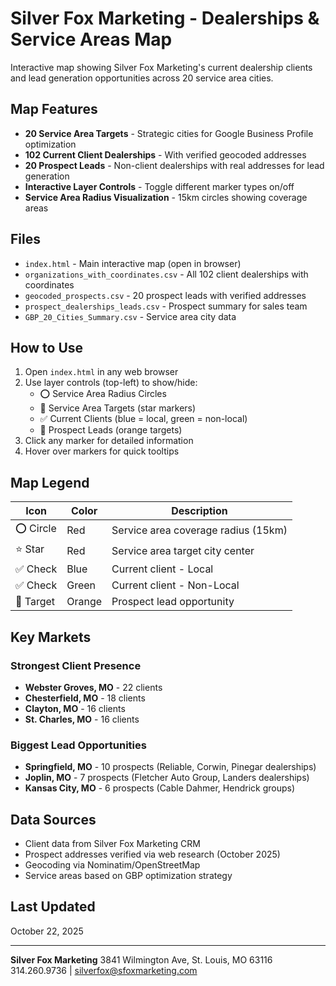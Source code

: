 # Silver Fox Marketing - Dealerships & Service Areas Map

Interactive map showing Silver Fox Marketing's current dealership clients and lead generation opportunities across 20 service area cities.

## Map Features

- **20 Service Area Targets** - Strategic cities for Google Business Profile optimization
- **102 Current Client Dealerships** - With verified geocoded addresses
- **20 Prospect Leads** - Non-client dealerships with real addresses for lead generation
- **Interactive Layer Controls** - Toggle different marker types on/off
- **Service Area Radius Visualization** - 15km circles showing coverage areas

## Files

- `index.html` - Main interactive map (open in browser)
- `organizations_with_coordinates.csv` - All 102 client dealerships with coordinates
- `geocoded_prospects.csv` - 20 prospect leads with verified addresses
- `prospect_dealerships_leads.csv` - Prospect summary for sales team
- `GBP_20_Cities_Summary.csv` - Service area city data

## How to Use

1. Open `index.html` in any web browser
2. Use layer controls (top-left) to show/hide:
   - ⭕ Service Area Radius Circles
   - 📍 Service Area Targets (star markers)
   - ✅ Current Clients (blue = local, green = non-local)
   - 🎯 Prospect Leads (orange targets)
3. Click any marker for detailed information
4. Hover over markers for quick tooltips

## Map Legend

| Icon | Color | Description |
|------|-------|-------------|
| ⭕ Circle | Red | Service area coverage radius (15km) |
| ⭐ Star | Red | Service area target city center |
| ✅ Check | Blue | Current client - Local |
| ✅ Check | Green | Current client - Non-Local |
| 🎯 Target | Orange | Prospect lead opportunity |

## Key Markets

### Strongest Client Presence
- **Webster Groves, MO** - 22 clients
- **Chesterfield, MO** - 18 clients
- **Clayton, MO** - 16 clients
- **St. Charles, MO** - 16 clients

### Biggest Lead Opportunities
- **Springfield, MO** - 10 prospects (Reliable, Corwin, Pinegar dealerships)
- **Joplin, MO** - 7 prospects (Fletcher Auto Group, Landers dealerships)
- **Kansas City, MO** - 6 prospects (Cable Dahmer, Hendrick groups)

## Data Sources

- Client data from Silver Fox Marketing CRM
- Prospect addresses verified via web research (October 2025)
- Geocoding via Nominatim/OpenStreetMap
- Service areas based on GBP optimization strategy

## Last Updated

October 22, 2025

---

**Silver Fox Marketing**
3841 Wilmington Ave, St. Louis, MO 63116
314.260.9736 | silverfox@sfoxmarketing.com
